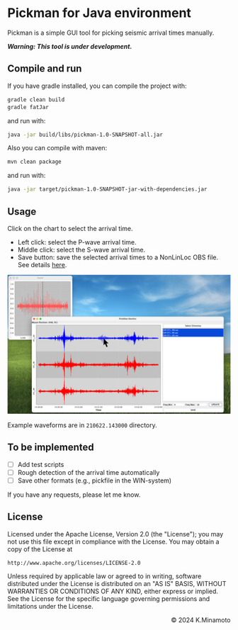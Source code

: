 # Pickman for Java environment

Pickman is a simple GUI tool for picking seismic arrival times manually.

***Warning: This tool is under development.***

## Compile and run

If you have gradle installed, you can compile the project with:

```bash
gradle clean build
gradle fatJar
```

and run with:

```bash
java -jar build/libs/pickman-1.0-SNAPSHOT-all.jar
```

Also you can compile with maven:

```bash
mvn clean package
```

and run with:

```bash
java -jar target/pickman-1.0-SNAPSHOT-jar-with-dependencies.jar
```

## Usage

Click on the chart to select the arrival time.

- Left click: select the P-wave arrival time.
- Middle click: select the S-wave arrival time.
- Save button: save the selected arrival times to a NonLinLoc OBS file. See details [here](http://alomax.free.fr/nlloc/).

![GUI example](example.png)

Example waveforms are in `210622.143000` directory.

## To be implemented

- [ ] Add test scripts
- [ ] Rough detection of the arrival time automatically
- [ ] Save other formats (e.g., pickfile in the WIN-system)

If you have any requests, please let me know.

## License

Licensed under the Apache License, Version 2.0 (the "License");
you may not use this file except in compliance with the License.
You may obtain a copy of the License at

    http://www.apache.org/licenses/LICENSE-2.0

Unless required by applicable law or agreed to in writing, software
distributed under the License is distributed on an "AS IS" BASIS,
WITHOUT WARRANTIES OR CONDITIONS OF ANY KIND, either express or implied.
See the License for the specific language governing permissions and
limitations under the License.

<p align="right">&copy; 2024 K.Minamoto</p>
